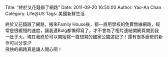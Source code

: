 Title: "終於又花錢辦了網路"
Date: 2011-09-20 16:50:00
Author: Yao-An Chan
Category: Life@US
Tags: 美國新鮮生活

<div class='post'>
終於又花錢辦了網路，搬來Family House後，都一直用學校的免費無線網路，經常是很緩慢的速度，讓我連Bolg都懶得寫了，才不會為了相片連結開網頁開到我一肚子火。現在我終於可以開始寫一直想寫的國家公園遊記了！還有很多廚房的新作可以分享:P<br />飛快的網路真是讓人開心啊！<br /><br /></div>
